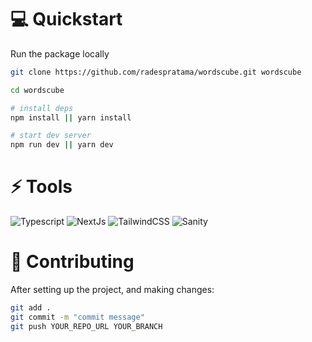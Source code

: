 # 💻 Quickstart

Run the package locally

```bash
git clone https://github.com/radespratama/wordscube.git wordscube

cd wordscube

# install deps
npm install || yarn install

# start dev server
npm run dev || yarn dev
```

# ⚡ Tools

![Typescript](https://img.shields.io/badge/Typescript-355DAB?style=for-the-badge&logo=Typescript&logoColor=white)
![NextJs](https://img.shields.io/badge/NextJs-1F2937?style=for-the-badge&logo=next.js&logoColor=white)
![TailwindCSS](https://img.shields.io/badge/TailwindCSS-0284C7?style=for-the-badge&logo=tailwindcss&logoColor=white)
![Sanity](https://img.shields.io/badge/SANITY-FFA451?style=for-the-badge&logo=sanity&logoColor=white)

# 🤞 Contributing

After setting up the project, and making changes:

```bash
git add .
git commit -m "commit message"
git push YOUR_REPO_URL YOUR_BRANCH
```
